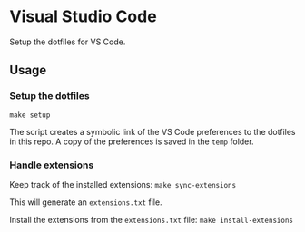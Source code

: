 # Visual Studio Code

Setup the dotfiles for VS Code.

## Usage

### Setup the dotfiles

``make setup``

The script creates a symbolic link of the VS Code preferences to the dotfiles in this repo. A copy of the preferences is saved in the `temp` folder. 

### Handle extensions

Keep track of the installed extensions: `make sync-extensions`

This will generate an `extensions.txt` file. 

Install the extensions from the `extensions.txt` file: `make install-extensions`
